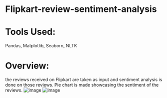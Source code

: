 # Flipkart-review-sentiment-analysis
# Tools Used:
Pandas, Matplotlib, Seaborn, NLTK
# Overview:
the reviews received on Flipkart are taken as input and sentiment analysis is done on those reviews.
Pie chart is made showcasing the sentiment of the reviews.
![image](https://github.com/Pyadav1012/Flipkart-review-sentiment-analysis/assets/75874096/1e100835-451a-4f1a-af2b-879149d8043b)
![image](https://github.com/Pyadav1012/Flipkart-review-sentiment-analysis/assets/75874096/29e29033-bee4-4992-840a-805565a2687d)

